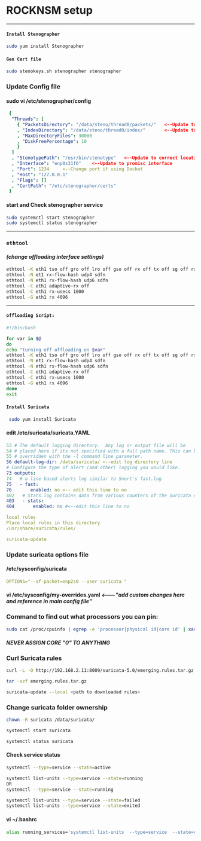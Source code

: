 # ROCKNSM setup
---
#### `Install Stenographer`
```.sh
sudo yum install Stenographer
```

#### `Gen Cert file`
```.sh
sudo stenokeys.sh stenographer stenographer
```
### Update Config file
#### sudo vi /etc/stenographer/config
```.yml
 {
  "Threads": [
    { "PacketsDirectory": "/data/steno/thread0/packets/"   <--Update to correct Directory
    , "IndexDirectory": "/data/steno/thread0/index/"       <--Update to correct Directory
    , "MaxDirectoryFiles": 30000
    , "DiskFreePercentage": 10
    }
  ]
  , "StenotypePath": "/usr/bin/stenotype"   <--Update to correct location (search with: which stenographer)
  , "Interface": "enp0s31f6"    <--Update to promisc interface
  , "Port": 1234     <--Change port if using Docket
  , "Host": "127.0.0.1"
  , "Flags": []
  , "CertPath": "/etc/stenographer/certs"
 }
```
#### start and Check stenographer service
```.sh
sudo systemctl start stenographer
sudo systemctl status stenographer
```
---
### `ethtool`
#### *(change offloading interface settings)*
```.sh
ethtool -K eth1 tso off gro off lro off gso off rx off tx off sg off rxvlan off txvlan off
ethtool -N et1 rx-flow-hash udp4 sdfn
ethtool -N eth1 rx-flow-hash udp6 sdfn
ethtool -C eth1 adaptive-rx off
ethtool -C eth1 rx-usecs 1000
ethtool -G eth1 rx 4096
```
---
#### `offloading Script:`
```.sh
#!/bin/bash

for var in $@
do
echo "turning off offloading on $var"
ethtool -K eth1 tso off gro off lro off gso off rx off tx off sg off rxvlan off txvlan off
ethtool -N et1 rx-flow-hash udp4 sdfn
ethtool -N eth1 rx-flow-hash udp6 sdfn
ethtool -C eth1 adaptive-rx off
ethtool -C eth1 rx-usecs 1000
ethtool -G eth1 rx 4096
done
exit
```
#### `Install Suricata`
```.sh
 sudo yum install Suricata
 ```
#### edit /etc/suricata/suricata.YAML
```.yml
53 # The default logging directory.  Any log or output file will be
54 # placed here if its not specified with a full path name. This can be
55 # overridden with the -l command line parameter.
56 default-log-dir: /data/suricata/ <--edit log directory line
# Configure the type of alert (and other) logging you would like.
73 outputs:
74   # a line based alerts log similar to Snort's fast.log
75   - fast:
76       enabled: no <-- edit this line to no
402   # Stats.log contains data from various counters of the Suricata engine.
403   - stats:
404       enabled: no #<--edit this line to no

local rules
Place local rules in this directory
/usr/share/suricata/rules/

suricata-update
```
### Update suricata options file

#### /etc/sysconfig/suricata
```.yml
OPTIONS="--af-packet=enp2s0 --user suricata "
```

#### vi /etc/sysconfig/my-overrides.yaml  _<---"add custom changes here and reference in main config file"_

### Command to find out what processors you can pin:
```.sh
sudo cat /proc/cpuinfo | egrep -e 'processor|physical id|core id' | xargs -l3
```
#### _NEVER ASSIGN CORE "0" TO ANYTHING_
### Curl Suricata rules
```.sh
curl -L -O http://192.168.2.11:8009/suricata-5.0/emerging.rules.tar.gz

tar -xzf emerging.rules.tar.gz

suricata-update --local <path to downloaded rules>
```

### Change suricata folder ownership
```.sh
chown -R suricata /data/suricata/

systemctl start suricata

systemctl status suricata
```
#### Check service status
```.sh
systemctl --type=service --state=active

systemctl list-units --type=service --state=running
OR
systemctl --type=service --state=running

systemctl list-units --type=service --state=failed
systemctl list-units --type=service --state=exited
```
#### vi ~/.bashrc
```.sh
alias running_services='systemctl list-units  --type=service  --state=running'
```

